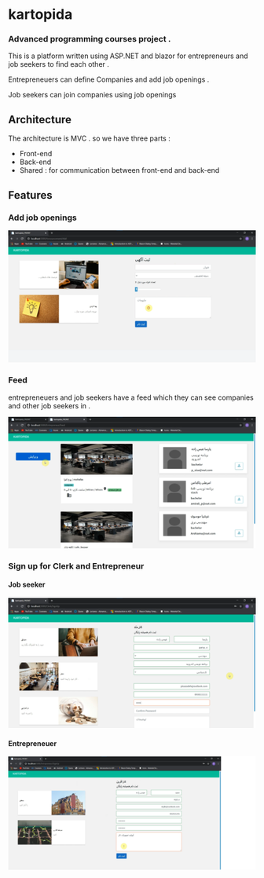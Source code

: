 # kartopida

### Advanced programming courses project . 

This is a platform written using ASP.NET and blazor for entrepreneurs and job seekers to find each other . 

Entrepreneuers can define Companies and add job openings . 

Job seekers can join companies using job openings 

## Architecture
The architecture is MVC . so we have three parts : 
* Front-end
* Back-end
* Shared : for communication between front-end and back-end 

## Features

### Add job openings
![](https://github.com/parsaeisa/kartopida/blob/main/pictures/add.png)

### Feed
entrepreneuers and job seekers have a feed which they can see companies and other job seekers in . 

![](https://github.com/parsaeisa/kartopida/blob/main/pictures/feed.png)

### Sign up for Clerk and Entrepreneur

#### Job seeker
![](https://github.com/parsaeisa/kartopida/blob/main/pictures/sign%20up.png)

#### Entrepreneuer
![](https://github.com/parsaeisa/kartopida/blob/main/pictures/entre_signup.png)




